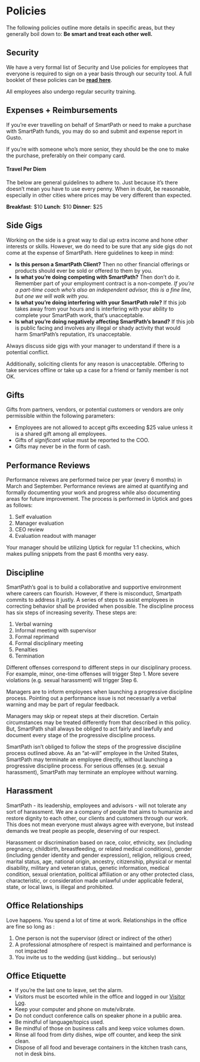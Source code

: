 # Policies

The following policies outline more details in specific areas, but they generally boil down to: 
**Be smart and treat each other well.** 



## Security

We have a very formal list of Security and Use policies for employees that everyone is required to sign on a year basis through our security tool. A full booklet of these policies can be **[read here](https://drive.google.com/file/d/11nJ2_Jx2A0D0NA27SOjVtJTVzdsWogQs/view)**.  

All employees also undergo regular security training. 



## Expenses + Reimbursements

If you’re ever travelling on behalf of SmartPath or need to make a purchase with SmartPath funds, you may do so and submit and expense report in Gusto.

If you’re with someone who’s more senior, they should be the one to make the purchase, preferably on their company card. 



#### Travel Per Diem

The below are general guidelines to adhere to. Just because it’s there doesn’t mean you have to use every penny. When in doubt, be reasonable, especially in other cities where prices may be very different than expected.

**Breakfast**: $10
**Lunch**: $10
**Dinner**: $25



## Side Gigs

Working on the side is a great way to dial up extra income and hone other interests or skills. However, we do need to be sure that any side gigs do not come at the expense of SmartPath. Here guidelines to keep in mind:

- **Is this person a SmartPath Client?** Then no other financial offerings or products should ever be sold or offered to them by you.
- **Is what you’re doing competing with SmartPath?** Then don’t do it. Remember part of your employment contract is a non-compete. *If you’re a part-time coach who’s also an independent advisor, this is a fine line, but one we will walk with you.*
- **Is what you’re doing interfering with your SmartPath role?** If this job takes away from your hours and is interfering with your ability to complete your SmartPath work, that’s unacceptable. 
- **Is what you’re doing negatively affecting SmartPath’s brand?** If this job is public facing and involves any illegal or shady activity that would harm SmartPath’s reputation, it’s unacceptable.

Always discuss side gigs with your manager to understand if there is a potential conflict.

Additionally, soliciting clients for any reason is unacceptable. Offering to take services offline or take up a case for a friend or family member is not OK. 



## Gifts

Gifts from partners, vendors, or potential customers or vendors are only permissible within the following parameters:

- Employees are not allowed to accept gifts exceeding $25 value unless it is a shared gift among all employees.
- Gifts of *significant value* must be reported to the COO. 
- Gifts may never be in the form of cash.


## Performance Reviews

Performance reivews are performed twice per year (every 6 months) in March and September. Performance reviews are aimed at quantifying and formally documenting your work and progress while also documenting areas for future improvement. The process is performed in Uptick and goes as follows:

1. Self evaluation
2. Manager evaluation
3. CEO review
4. Evaluation readout with manager

Your manager should be utilizing Uptick for regular 1:1 checkins, which makes pulling snippets from the past 6 months very easy. 

## Discipline

SmartPath’s goal is to build a collaborative and supportive environment where careers can flourish. However, if there is misconduct, Smartpath commits to address it justly. A series of steps to assist employees in correcting behavior shall be provided when possible. The discipline process has six steps of increasing severity. These steps are:

1. Verbal warning
2. Informal meeting with supervisor
3. Formal reprimand
4. Formal disciplinary meeting
5. Penalties
6. Termination

Different offenses correspond to different steps in our disciplinary process. For example, minor, one-time offenses will trigger Step 1. More severe violations (e.g. sexual harassment) will trigger Step 6.

Managers are to inform employees when launching a progressive discipline process. Pointing out a performance issue is not necessarily a verbal warning and may be part of regular feedback. 

Managers may skip or repeat steps at their discretion. Certain circumstances may be treated differently from that described in this policy. But, SmartPath shall always be obliged to act fairly and lawfully and document every stage of the progressive discipline process.

SmartPath isn’t obliged to follow the steps of the progressive discipline process outlined above. As an “at-will” employee in the United States, SmartPath may terminate an employee directly, without launching a progressive discipline process. For serious offenses (e.g. sexual harassment), SmartPath may terminate an employee without warning.



## Harassment

SmartPath - its leadership, employees and advisors - will not tolerate any sort of harassment. We are a company of people that aims to humanize and restore dignity to each other, our clients and customers through our work. This does not mean everyone must always agree with everyone, but instead demands we treat people as people, deserving of our respect. 

Harassment or discrimination based on race, color, ethnicity, sex (including pregnancy, childbirth, breastfeeding, or related medical conditions), gender (including gender identity and gender expression), religion, religious creed, marital status, age, national origin, ancestry, citizenship, physical or mental disability, military and veteran status, genetic information, medical condition, sexual orientation, political affiliation or any other protected class, characteristic, or consideration made unlawful under applicable federal, state, or local laws, is illegal and prohibited. 



## Office Relationships

Love happens. You spend a lot of time at work. Relationships in the office are fine so long as :

1.  One person is not the supervisor (direct or indirect of the other)
2. A professional atmosphere of respect is maintained and performance is not impacted
3. You invite us to the wedding (just kidding… but seriously)



## Office Etiquette

- If you’re the last one to leave, set the alarm.
- Visitors must be escorted while in the office and logged in our [Visitor Log](https://forms.gle/EmMeYqUFEQckGpZo8).
- Keep your computer and phone on mute/vibrate.
- Do not conduct conference calls on speaker phone in a public area.
- Be mindful of language/topics used.
- Be mindful of those on business calls and keep voice volumes down.
- Rinse all food from dirty dishes, wipe off counter, and keep the sink clean.
- Dispose of all food and beverage containers in the kitchen trash cans, not in desk bins.

